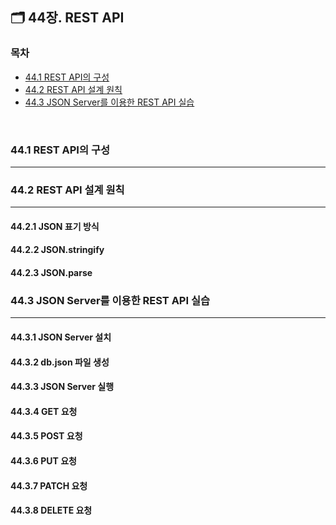 ## 🗂️ 44장. REST API

### 목차
- [44.1 REST API의 구성](#44.1)
- [44.2 REST API 설계 원칙](#44.2)
- [44.3 JSON Server를 이용한 REST API 실습](#44.3)
<br />

### 44.1 REST API의 구성<a name="44.1"></a>
---


### 44.2 REST API 설계 원칙<a name="44.2"></a>
---

#### 44.2.1 JSON 표기 방식
#### 44.2.2 JSON.stringify
#### 44.2.3 JSON.parse

### 44.3 JSON Server를 이용한 REST API 실습<a name="44.2"></a>
---

#### 44.3.1 JSON Server 설치
#### 44.3.2 db.json 파일 생성
#### 44.3.3 JSON Server 실행
#### 44.3.4 GET 요청
#### 44.3.5 POST 요청
#### 44.3.6 PUT 요청
#### 44.3.7 PATCH 요청
#### 44.3.8 DELETE 요청
